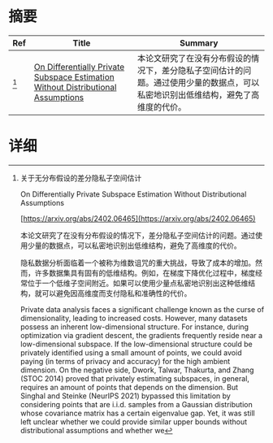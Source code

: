 # 摘要

| Ref | Title | Summary |
| --- | --- | --- |
| [^1] | [On Differentially Private Subspace Estimation Without Distributional Assumptions](https://arxiv.org/abs/2402.06465) | 本论文研究了在没有分布假设的情况下，差分隐私子空间估计的问题。通过使用少量的数据点，可以私密地识别出低维结构，避免了高维度的代价。 |

# 详细

[^1]: 关于无分布假设的差分隐私子空间估计

    On Differentially Private Subspace Estimation Without Distributional Assumptions

    [https://arxiv.org/abs/2402.06465](https://arxiv.org/abs/2402.06465)

    本论文研究了在没有分布假设的情况下，差分隐私子空间估计的问题。通过使用少量的数据点，可以私密地识别出低维结构，避免了高维度的代价。

    

    隐私数据分析面临着一个被称为维数诅咒的重大挑战，导致了成本的增加。然而，许多数据集具有固有的低维结构。例如，在梯度下降优化过程中，梯度经常位于一个低维子空间附近。如果可以使用少量点私密地识别出这种低维结构，就可以避免因高维度而支付隐私和准确性的代价。

    Private data analysis faces a significant challenge known as the curse of dimensionality, leading to increased costs. However, many datasets possess an inherent low-dimensional structure. For instance, during optimization via gradient descent, the gradients frequently reside near a low-dimensional subspace. If the low-dimensional structure could be privately identified using a small amount of points, we could avoid paying (in terms of privacy and accuracy) for the high ambient dimension.   On the negative side, Dwork, Talwar, Thakurta, and Zhang (STOC 2014) proved that privately estimating subspaces, in general, requires an amount of points that depends on the dimension. But Singhal and Steinke (NeurIPS 2021) bypassed this limitation by considering points that are i.i.d. samples from a Gaussian distribution whose covariance matrix has a certain eigenvalue gap. Yet, it was still left unclear whether we could provide similar upper bounds without distributional assumptions and whether we 
    


